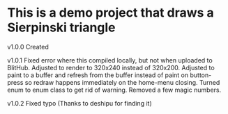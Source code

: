 # This is a demo project that draws a Sierpinski triangle

v1.0.0
Created

v1.0.1
Fixed error where this compiled locally, but not when uploaded to BlitHub.
Adjusted to render to 320x240 instead of 320x200.
Adjusted to paint to a buffer and refresh from the buffer instead of paint on button-press so redraw happens immediately on the home-menu closing.
Turned enum to enum class to get rid of warning.
Removed a few magic numbers.

v1.0.2
Fixed typo (Thanks to deshipu for finding it)